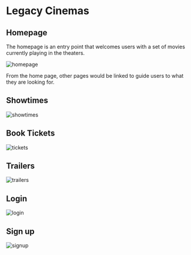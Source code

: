 # Legacy Cinemas

## Homepage
The homepage is an entry point that welcomes users with a set of movies currently playing in the theaters.

![homepage](https://user-images.githubusercontent.com/55934281/104644553-e487c000-567b-11eb-9a05-ac53d7ff592f.jpg)

From the home page, other pages would be linked to guide users to what they are looking for. 

## Showtimes

![showtimes](https://user-images.githubusercontent.com/55934281/104644927-6aa40680-567c-11eb-8b6a-bb14c1081b13.jpg)

## Book Tickets

![tickets](https://user-images.githubusercontent.com/55934281/104645666-57456b00-567d-11eb-99f0-efc1464a0ee5.png)

## Trailers

![trailers](https://user-images.githubusercontent.com/55934281/104645827-9a9fd980-567d-11eb-8c4e-bab8d6e5d74d.jpg)

## Login

![login](https://user-images.githubusercontent.com/55934281/104645982-d470e000-567d-11eb-9ffa-3b72f91ef0a2.jpg)

## Sign up

![signup](https://user-images.githubusercontent.com/55934281/104645984-d5a20d00-567d-11eb-8d5f-a7a73f907103.jpg)
